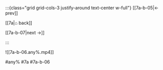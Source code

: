 :::{class="grid grid-cols-3 justify-around text-center w-full"}
[[7a-b-05|← prev]]

[[7a|⌂ back]]

[[7a-b-07|next →]]

:::

![[7a-b-06.any%.mp4]]

#any% #7a #7a-b-06